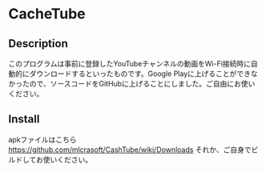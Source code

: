 CacheTube
====
## Description
このプログラムは事前に登録したYouTubeチャンネルの動画をWi-Fi接続時に自動的にダウンロードするといったものです。Google Playに上げることができなかったので、ソースコードをGitHubに上げることにしました。ご自由にお使いください。
## Install
apkファイルはこちら
https://github.com/mlcrasoft/CashTube/wiki/Downloads
それか、ご自身でビルドしてお使いください。

